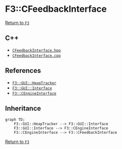# F3::CFeedbackInterface

[Return to `F3`](/docs/F3.md)

## C++

- [`CFeedbackInterface.hpp`](/c++/include/CFeedbackInterface.hpp)
- [`CFeedbackInterface.cpp`](/c++/source/CFeedbackInterface.cpp)

## References

- [`F3::GUI::HeapTracker`](/docs/F3/GUI/HeapTracker.md)
- [`F3::GUI::Interface`](/docs/F3/GUI/Interface.md)
- [`F3::CEngineInterface`](/docs/F3/CEngineInterface.md)

## Inheritance

```mermaid
graph TD;
    F3::GUI::HeapTracker --> F3::GUI::Interface
    F3::GUI::Interface --> F3::CEngineInterface
    F3::CEngineInterface --> F3::CFeedbackInterface
```

[Return to `F3`](/docs/F3.md)